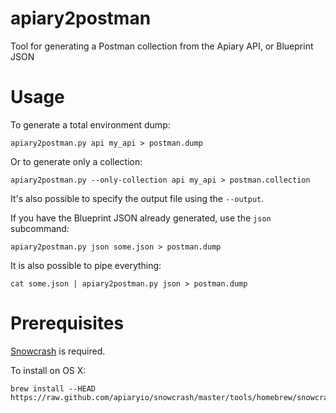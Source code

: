 apiary2postman
==============

Tool for generating a Postman collection from the Apiary API, or Blueprint JSON

# Usage

To generate a total environment dump:

    apiary2postman.py api my_api > postman.dump

Or to generate only a collection:

    apiary2postman.py --only-collection api my_api > postman.collection

It's also possible to specify the output file using the `--output`.

If you have the Blueprint JSON already generated, use the `json` subcommand:

    apiary2postman.py json some.json > postman.dump
    
It is also possible to pipe everything:

    cat some.json | apiary2postman.py json > postman.dump


    
# Prerequisites

[Snowcrash](https://github.com/apiaryio/snowcrash#install]) is required.

To install on OS X:

    brew install --HEAD https://raw.github.com/apiaryio/snowcrash/master/tools/homebrew/snowcrash.rb
    
